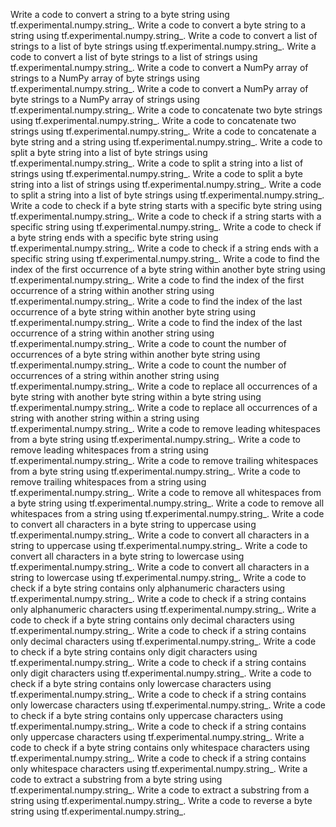Write a code to convert a string to a byte string using tf.experimental.numpy.string_.
Write a code to convert a byte string to a string using tf.experimental.numpy.string_.
Write a code to convert a list of strings to a list of byte strings using tf.experimental.numpy.string_.
Write a code to convert a list of byte strings to a list of strings using tf.experimental.numpy.string_.
Write a code to convert a NumPy array of strings to a NumPy array of byte strings using tf.experimental.numpy.string_.
Write a code to convert a NumPy array of byte strings to a NumPy array of strings using tf.experimental.numpy.string_.
Write a code to concatenate two byte strings using tf.experimental.numpy.string_.
Write a code to concatenate two strings using tf.experimental.numpy.string_.
Write a code to concatenate a byte string and a string using tf.experimental.numpy.string_.
Write a code to split a byte string into a list of byte strings using tf.experimental.numpy.string_.
Write a code to split a string into a list of strings using tf.experimental.numpy.string_.
Write a code to split a byte string into a list of strings using tf.experimental.numpy.string_.
Write a code to split a string into a list of byte strings using tf.experimental.numpy.string_.
Write a code to check if a byte string starts with a specific byte string using tf.experimental.numpy.string_.
Write a code to check if a string starts with a specific string using tf.experimental.numpy.string_.
Write a code to check if a byte string ends with a specific byte string using tf.experimental.numpy.string_.
Write a code to check if a string ends with a specific string using tf.experimental.numpy.string_.
Write a code to find the index of the first occurrence of a byte string within another byte string using tf.experimental.numpy.string_.
Write a code to find the index of the first occurrence of a string within another string using tf.experimental.numpy.string_.
Write a code to find the index of the last occurrence of a byte string within another byte string using tf.experimental.numpy.string_.
Write a code to find the index of the last occurrence of a string within another string using tf.experimental.numpy.string_.
Write a code to count the number of occurrences of a byte string within another byte string using tf.experimental.numpy.string_.
Write a code to count the number of occurrences of a string within another string using tf.experimental.numpy.string_.
Write a code to replace all occurrences of a byte string with another byte string within a byte string using tf.experimental.numpy.string_.
Write a code to replace all occurrences of a string with another string within a string using tf.experimental.numpy.string_.
Write a code to remove leading whitespaces from a byte string using tf.experimental.numpy.string_.
Write a code to remove leading whitespaces from a string using tf.experimental.numpy.string_.
Write a code to remove trailing whitespaces from a byte string using tf.experimental.numpy.string_.
Write a code to remove trailing whitespaces from a string using tf.experimental.numpy.string_.
Write a code to remove all whitespaces from a byte string using tf.experimental.numpy.string_.
Write a code to remove all whitespaces from a string using tf.experimental.numpy.string_.
Write a code to convert all characters in a byte string to uppercase using tf.experimental.numpy.string_.
Write a code to convert all characters in a string to uppercase using tf.experimental.numpy.string_.
Write a code to convert all characters in a byte string to lowercase using tf.experimental.numpy.string_.
Write a code to convert all characters in a string to lowercase using tf.experimental.numpy.string_.
Write a code to check if a byte string contains only alphanumeric characters using tf.experimental.numpy.string_.
Write a code to check if a string contains only alphanumeric characters using tf.experimental.numpy.string_.
Write a code to check if a byte string contains only decimal characters using tf.experimental.numpy.string_.
Write a code to check if a string contains only decimal characters using tf.experimental.numpy.string_.
Write a code to check if a byte string contains only digit characters using tf.experimental.numpy.string_.
Write a code to check if a string contains only digit characters using tf.experimental.numpy.string_.
Write a code to check if a byte string contains only lowercase characters using tf.experimental.numpy.string_.
Write a code to check if a string contains only lowercase characters using tf.experimental.numpy.string_.
Write a code to check if a byte string contains only uppercase characters using tf.experimental.numpy.string_.
Write a code to check if a string contains only uppercase characters using tf.experimental.numpy.string_.
Write a code to check if a byte string contains only whitespace characters using tf.experimental.numpy.string_.
Write a code to check if a string contains only whitespace characters using tf.experimental.numpy.string_.
Write a code to extract a substring from a byte string using tf.experimental.numpy.string_.
Write a code to extract a substring from a string using tf.experimental.numpy.string_.
Write a code to reverse a byte string using tf.experimental.numpy.string_.